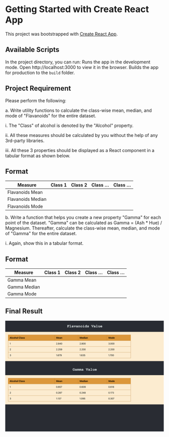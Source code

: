 # Getting Started with Create React App

This project was bootstrapped with [Create React App](https://github.com/facebook/create-react-app).

## Available Scripts

In the project directory, you can run:
Runs the app in the development mode.
Open http://localhost:3000 to view it in the browser.
Builds the app for production to the `build` folder.

## Project Requirement

Please perform the following:

a. Write utility functions to calculate the class-wise mean, median, and mode of "Flavanoids" for the entire dataset.

i. The "Class" of alcohol is denoted by the "Alcohol" property.

ii. All these measures should be calculated by you without the help of any 3rd-party libraries.

iii. All these 3 properties should be displayed as a React component in a tabular format as shown below.

## Format

| Measure           | Class 1 | Class 2 | Class … | Class … |
| ----------------- | ------- | ------- | ------- | ------- |
| Flavanoids Mean   |         |         |         |         |
| Flavanoids Median |         |         |         |         |
| Flavanoids Mode   |         |         |         |         |

b. Write a function that helps you create a new property "Gamma" for each point of the dataset. "Gamma" can be calculated as Gamma = (Ash \* Hue) / Magnesium. Thereafter, calculate the class-wise mean, median, and mode of "Gamma" for the entire dataset.

i. Again, show this in a tabular format.

## Format

| Measure      | Class 1 | Class 2 | Class … | Class … |
| ------------ | ------- | ------- | ------- | ------- |
| Gamma Mean   |         |         |         |         |
| Gamma Median |         |         |         |         |
| Gamma Mode   |         |         |         |         |

## Final Result

![Alt Text](./src/assets/img/result.png)
